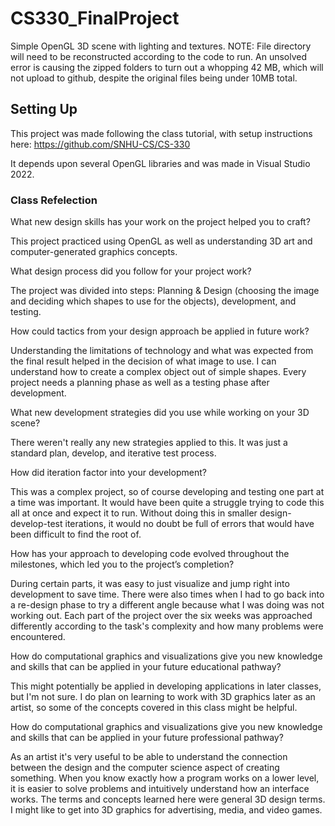 # CS330_FinalProject
Simple OpenGL 3D scene with lighting and textures.
NOTE: File directory will need to be reconstructed according to the code to run. An unsolved error is causing the zipped folders to turn out a whopping 42 MB, which will not upload to github, despite the original files being under 10MB total.

## Setting Up

This project was made following the class tutorial, with setup instructions here: https://github.com/SNHU-CS/CS-330

It depends upon several OpenGL libraries and was made in Visual Studio 2022.

### Class Refelection

What new design skills has your work on the project helped you to craft?

This project practiced using OpenGL as well as understanding 3D art and computer-generated graphics concepts.
  
What design process did you follow for your project work?

The project was divided into steps: Planning & Design (choosing the image and deciding which shapes to use for the objects), development, and testing.
  
How could tactics from your design approach be applied in future work?

Understanding the limitations of technology and what was expected from the final result helped in the decision of what image to use. I can understand how to create a complex object out of simple shapes. Every project needs a planning phase as well as a testing phase after development.

What new development strategies did you use while working on your 3D scene?

There weren't really any new strategies applied to this. It was just a standard plan, develop, and iterative test process.

How did iteration factor into your development?

This was a complex project, so of course developing and testing one part at a time was important. It would have been quite a struggle trying to code this all at    once and expect it to run. Without doing this in smaller design-develop-test iterations, it would no doubt be full of errors that would have been difficult to      find the root of.
  
How has your approach to developing code evolved throughout the milestones, which led you to the project’s completion?

  During certain parts, it was easy to just visualize and jump right into development to save time. There were also times when I had to go back into a re-design      phase to try a different angle because what I was doing was not working out. Each part of the project over the six weeks was approached differently according to 
  the task's complexity and how many problems were encountered.

How do computational graphics and visualizations give you new knowledge and skills that can be applied in your future educational pathway?

  This might potentially be applied in developing applications in later classes, but I'm not sure. I do plan on learning to work with 3D graphics later as an artist, so some of the concepts covered in this class might be helpful.
  
How do computational graphics and visualizations give you new knowledge and skills that can be applied in your future professional pathway?

  As an artist it's very useful to be able to understand the connection between the design and the computer science aspect of creating something. When you know exactly how a program works on a lower level, it is easier to solve problems and intuitively understand how an interface works. The terms and concepts learned here were general 3D design terms. I might like to get into 3D graphics for advertising, media, and video games.
